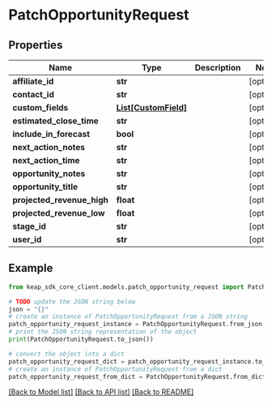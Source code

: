 # PatchOpportunityRequest


## Properties

Name | Type | Description | Notes
------------ | ------------- | ------------- | -------------
**affiliate_id** | **str** |  | [optional] 
**contact_id** | **str** |  | [optional] 
**custom_fields** | [**List[CustomField]**](CustomField.md) |  | [optional] 
**estimated_close_time** | **str** |  | [optional] 
**include_in_forecast** | **bool** |  | [optional] 
**next_action_notes** | **str** |  | [optional] 
**next_action_time** | **str** |  | [optional] 
**opportunity_notes** | **str** |  | [optional] 
**opportunity_title** | **str** |  | [optional] 
**projected_revenue_high** | **float** |  | [optional] 
**projected_revenue_low** | **float** |  | [optional] 
**stage_id** | **str** |  | [optional] 
**user_id** | **str** |  | [optional] 

## Example

```python
from keap_sdk_core_client.models.patch_opportunity_request import PatchOpportunityRequest

# TODO update the JSON string below
json = "{}"
# create an instance of PatchOpportunityRequest from a JSON string
patch_opportunity_request_instance = PatchOpportunityRequest.from_json(json)
# print the JSON string representation of the object
print(PatchOpportunityRequest.to_json())

# convert the object into a dict
patch_opportunity_request_dict = patch_opportunity_request_instance.to_dict()
# create an instance of PatchOpportunityRequest from a dict
patch_opportunity_request_from_dict = PatchOpportunityRequest.from_dict(patch_opportunity_request_dict)
```
[[Back to Model list]](../README.md#documentation-for-models) [[Back to API list]](../README.md#documentation-for-api-endpoints) [[Back to README]](../README.md)



